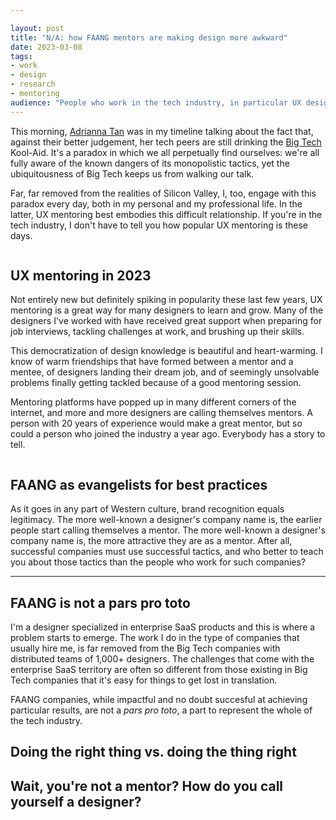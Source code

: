 ```yaml
---

layout: post
title: "N/A: how FAANG mentors are making design more awkward"
date: 2023-03-08
tags:
- work
- design
- research
- mentoring
audience: "People who work in the tech industry, in particular UX designers seeking mentors"
---
```

This morning, [Adrianna Tan](https://tech.lgbt/@skinnylatte@hachyderm.io/110003108899542385) was in my timeline talking about the fact that, against their better judgement, her tech peers are still drinking the [Big Tech](https://en.wikipedia.org/wiki/Big_Tech) Kool-Aid. It's a paradox in which we all perpetually find ourselves: we're all fully aware of the known dangers of its monopolistic tactics, yet the ubiquitousness of Big Tech keeps us from walking our talk.

Far, far removed from the realities of Silicon Valley, I, too, engage with this paradox every day, both in my personal and my professional life. In the latter, UX mentoring best embodies this difficult relationship. If you're in the tech industry, I don't have to tell you how popular UX mentoring is these days.

<div class="breakout">
    <div class="breakout-content bg-light p-5">
        <img src="https://res.cloudinary.com/dbi2zounq/image/upload/v1678522940/zinzy.website/mentoringplatforms_2_xwvhal.png" alt="" />
    </div>
</div>

## UX mentoring in 2023
Not entirely new but definitely spiking in popularity these last few years, UX mentoring is a great way for many designers to learn and grow. Many of the designers I've worked with have received great support when preparing for job interviews, tackling challenges at work, and brushing up their skills.

This democratization of design knowledge is beautiful and heart-warming. I know of warm friendships that have formed between a mentor and a mentee, of designers landing their dream job, and of seemingly unsolvable problems finally getting tackled because of a good mentoring session.

Mentoring platforms have popped up in many different corners of the internet, and more and more designers are calling themselves mentors. A person with 20 years of experience would make a great mentor, but so could a person who joined the industry a year ago. Everybody has a story to tell.

<div class="breakout">
    <div class="breakout-content bg-light p-5">
        <img src="https://res.cloudinary.com/dbi2zounq/image/upload/v1678523850/zinzy.website/mentors_barkef.png" alt="" />
    </div>
</div>

## FAANG as evangelists for best practices
As it goes in any part of Western culture, brand recognition equals legitimacy. The more well-known a designer's company name is, the earlier people start calling themselves a mentor. The more well-known a designer's company name is, the more attractive they are as a mentor. After all, successful companies must use successful tactics, and who better to teach you about those tactics than the people who work for such companies?

---

## FAANG is not a pars pro toto
I'm a designer specialized in enterprise SaaS products and this is where a problem starts to emerge. The work I do in the type of companies that usually hire me, is far removed from the Big Tech companies with distributed teams of 1,000+ designers. The challenges that come with the enterprise SaaS territory are often so different from those existing in Big Tech companies that it's easy for things to get lost in translation.

FAANG companies, while impactful and no doubt succesful at achieving particular results, are not a _pars pro toto_, a part to represent the whole of the tech industry. 


## Doing the right thing vs. doing the thing right



## Wait, you're not a mentor? How do you call yourself a designer?


